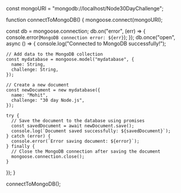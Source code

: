 const mongoURI = "mongodb://localhost/Node30DayChallenge";

function connectToMongoDB() {
  mongoose.connect(mongoURI);

  const db = mongoose.connection;
  db.on("error", (err) => {
    console.error(`MongoDB connection error: ${err}`);
  });
  db.once("open", async () => {
    console.log("Connected to MongoDB successfully!");

    // Add data to the MongoDB collection
    const mydatabase = mongoose.model("mydatabase", {
      name: String,
      challenge: String,
    });

    // Create a new document
    const newDocument = new mydatabase({
      name: "Mohit",
      challenge: "30 day Node.js",
    });

    try {
      // Save the document to the database using promises
      const savedDocument = await newDocument.save();
      console.log(`Document saved successfully: ${savedDocument}`);
    } catch (error) {
      console.error(`Error saving document: ${error}`);
    } finally {
      // Close the MongoDB connection after saving the document
      mongoose.connection.close();
    }
  });
}

connectToMongoDB();